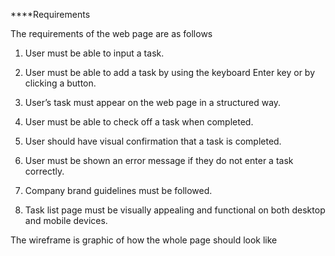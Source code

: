 ****Requirements

The requirements of the web page are as follows

1. User must be able to input a task.


2. User must be able to add a task by using the keyboard Enter key or by clicking a button.


3. User’s task must appear on the web page in a structured way.


4. User must be able to check off a task when completed.


5. User should have visual confirmation that a task is completed.


6. User must be shown an error message if they do not enter a task correctly.


7. Company brand guidelines must be followed.


8. Task list page must be visually appealing and functional on both desktop and mobile devices.


The wireframe is graphic of how the whole page should look like

